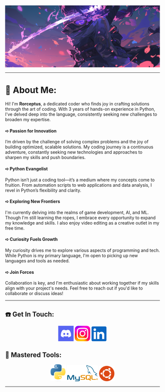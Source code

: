 ![Banner](https://github.com/Rorceptus/Rorceptus/blob/main/Images/Banner.png)

---

# 💫 About Me:
Hi! I'm **Rorceptus**, a dedicated coder who finds joy in crafting solutions through the art of coding. With 3 years of hands-on experience in Python, I've delved deep into the language, consistently seeking new challenges to broaden my expertise.<br>

#### ➪ Passion for Innovation
I’m driven by the challenge of solving complex problems and the joy of building optimized, scalable solutions. My coding journey is a continuous adventure, constantly seeking new technologies and approaches to sharpen my skills and push boundaries.

#### ➪ Python Evangelist
Python isn’t just a coding tool—it’s a medium where my concepts come to fruition. From automation scripts to web applications and data analysis, I revel in Python’s flexibility and clarity.

#### ➪ Exploring New Frontiers
I'm currently delving into the realms of game development, AI, and ML. Though I'm still learning the ropes, I embrace every opportunity to expand my knowledge and skills. I also enjoy video editing as a creative outlet in my free time.

#### ➪ Curiosity Fuels Growth
My curiosity drives me to explore various aspects of programming and tech. While Python is my primary language, I'm open to picking up new languages and tools as needed.

#### ➪ Join Forces
Collaboration is key, and I'm enthusiastic about working together if my skills align with your project's needs. Feel free to reach out if you'd like to collaborate or discuss ideas!

---

## ☎️ Get In Touch:
<div align = "center">

[<img src="https://github.com/Rorceptus/Rorceptus/blob/main/Logos/Contact/Discord.jpg" alt="Discord" width="50"/>](https://discord.gg/gGvayJfFZW)
[<img src="https://github.com/Rorceptus/Rorceptus/blob/main/Logos/Contact/Instagram.png" alt="Instagram" width="50"/>](https://www.instagram.com/rorceptus/)
[<img src="https://github.com/Rorceptus/Rorceptus/blob/main/Logos/Contact/LinkedIn.png" alt="LinkedIn" width="50"/>](https://www.linkedin.com/in/aaravmalikofficial/)
  
</div>

## 🧰 Mastered Tools:
<div align = "center">

<img src="https://github.com/Rorceptus/Rorceptus/blob/main/Logos/Tools/Python.png" alt="Python" width="50"/>
<img src="https://github.com/Rorceptus/Rorceptus/blob/main/Logos/Tools/MySQL.png" alt="MySQL" width="100"/>
<img src="https://github.com/Rorceptus/Rorceptus/blob/main/Logos/Tools/Ubuntu.png" alt="Ubuntu" width="50"/>
  
</div>

---
